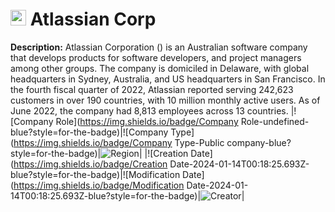 
# <img src="https://www.atlassian.com/apple-touch-icon.png" alt="Atlassian Corp Logo" height="25px" title="Atlassian Corp" /> Atlassian Corp

**Description:** Atlassian Corporation () is an Australian software company that develops products for software developers, and project managers among other groups. The company is domiciled in Delaware, with global headquarters in Sydney, Australia, and US headquarters in San Francisco.  In the fourth fiscal quarter of 2022, Atlassian reported serving 242,623 customers in over 190 countries, with 10 million monthly active users. As of June 2022, the company had 8,813 employees across 13 countries.
|![Company Role](https://img.shields.io/badge/Company Role-undefined-blue?style=for-the-badge)|![Company Type](https://img.shields.io/badge/Company Type-Public company-blue?style=for-the-badge)|![Region](https://img.shields.io/badge/Region-AMER-blue?style=for-the-badge)|
|![Creation Date](https://img.shields.io/badge/Creation Date-2024-01-14T00:18:25.693Z-blue?style=for-the-badge)|![Modification Date](https://img.shields.io/badge/Modification Date-2024-01-14T00:18:25.693Z-blue?style=for-the-badge)|![Creator](https://img.shields.io/badge/Creator-miha42-github-blue?style=for-the-badge)|
